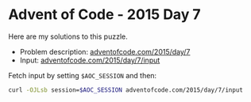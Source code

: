 # Advent of Code - 2015 Day 7
Here are my solutions to this puzzle.

* Problem description: [adventofcode.com/2015/day/7](https://adventofcode.com/2015/day/7)
* Input: [adventofcode.com/2015/day/7/input](https://adventofcode.com/2015/day/7/input)

Fetch input by setting `$AOC_SESSION` and then:
```bash
curl -OJLsb session=$AOC_SESSION adventofcode.com/2015/day/7/input
```
